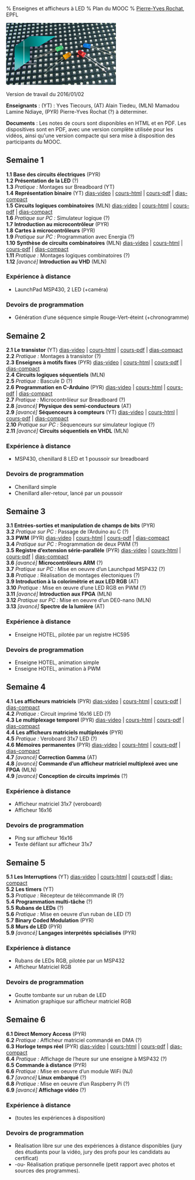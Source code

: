 % Enseignes et afficheurs à LED
% Plan du MOOC
% [Pierre-Yves Rochat](mailto:pyr@pyr.ch), EPFL

<img src="../../statiques/images/vignette.jpg" alt="Vignette du MOOC" style="width: 300px; text-align=center;"/>

Version de travail du 2016/01/02

**Enseignants** : (YT) : Yves Tiecours, (AT) Alain Tiedeu, (MLN) Mamadou Lamine Ndiaye, (PYR) Pierre-Yves Rochat (?) à déterminer.

**Documents** : Les notes de cours sont disponibles en HTML et en PDF. Les dispositives sont en PDF, avec une version complète utilisée pour les vidéos, ainsi qu'une version compacte qui sera mise à disposition des participants du MOOC.   

## Semaine 1 ##



**1.1** **Base des circuits électriques** (PYR)   
**1.2** **Présentation de la LED** (?)   
**1.3** *Pratique :* Montages sur Breadboard (YT)   
**1.4** **Représentation binaire** (YT) [dias-video](../104/binaire-dia.pdf) | [cours-html](../104/binaire.html) | [cours-pdf](../104/binaire.pdf) | [dias-compact](../104/binaire-dia-compact.pdf)   
**1.5** **Circuits logiques combinatoires** (MLN) [dias-video](sys-combi-dia.pdf) | [cours-html](sys-combi.html) | [cours-pdf](sys-combi.pdf) | [dias-compact](sys-combi-dia-compact.pdf)   
**1.6** *Pratique sur PC :* Simulateur logique (?)   
**1.7** **Introduction au microcontrôleur** (PYR)   
**1.8** **Cartes à microcontrôleurs** (PYR)   
**1.9** *Pratique sur PC :* Programmation avec Energia (?)   
**1.10** **Synthèse de circuits combinatoires** (MLN) [dias-video](synth-combi-dia.pdf) | [cours-html](synth-combi.html) | [cours-pdf](synth-combi.pdf) | [dias-compact](synth-combi-dia-compact.pdf)   
**1.11** *Pratique :* Montages logiques combinatoires (?)   
**1.12** *[avancé]* **Introduction au VHD** (MLN)   

### Expérience à distance

* LaunchPad MSP430, 2 LED (+caméra)
   
### Devoirs de programmation

* Génération d’une séquence simple Rouge-Vert-éteint (+chronogramme)
   

## Semaine 2 ##



**2.1** **Le transistor** (YT) [dias-video](../201transistor-dia.pdf) | [cours-html](../201/transistor.html) | [cours-pdf](../201transistor.pdf) | [dias-compact](../201transistor-dia-compact.pdf)   
**2.2** *Pratique :* Montages à transistor <!-- (2 segments de 4 LED) --> (?)   
**2.3** **Enseignes à motifs fixes** (PYR) [dias-video](../203/enseignes-fixes-dia.pdf) | [cours-html](../203/enseignes-fixes.html) | [cours-pdf](../203/enseignes-fixes.pdf) | [dias-compact](../203/enseignes-fixes-dia-compact.pdf)   
**2.4** **Circuits logiques séquentiels** (MLN)   
**2.5** *Pratique :* Bascule D (?)   
**2.6** **Programmation en C-Arduino** (PYR) [dias-video](../206/C-Arduino-dia.pdf) | [cours-html](../206/C-Arduino.html) | [cours-pdf](../206/C-Arduino.pdf) | [dias-compact](../206/C-Arduino-dia-compact.pdf)   
**2.7** *Pratique :* Microcontrôleur sur Breadboard (?)   
**2.8** *[avancé]* **Physique des semi-conducteurs** (AT)   
**2.9** *[avancé]* **Séquenceurs à compteurs** (YT) [dias-video](../209/seq-compteur-dia.pdf) | [cours-html](../209/seq-compteur.html) | [cours-pdf](../209/seq-compteur.pdf) | [dias-compact](../209/seq-compteur-dia-compact.pdf)   
**2.10** *Pratique sur PC :* Séquenceurs sur simulateur logique (?)   
**2.11** *[avancé]* **Circuits séquentiels en VHDL** (MLN)   

### Expérience à distance

* MSP430, chenillard 8 LED et 1 poussoir sur breadboard
   
### Devoirs de programmation

* Chenillard simple
* Chenillard aller-retour, lancé par un poussoir
   

## Semaine 3 ##



**3.1** **Entrées-sorties et manipulation de champs de bits** (PYR)   
**3.2** *Pratique sur PC :* Passage de l’Arduino au C (?)   
**3.3** **PWM** (PYR) [dias-video](../303/pwm-dia.pdf) | [cours-html](../303/pwm.html) | [cours-pdf](../303/pwm.pdf) | [dias-compact](../303/pwm-dia-compact.pdf)   
**3.4** *Pratique sur PC :* Programmation de deux PWM (?)   
**3.5** **Registre d’extension série-parallèle** (PYR) [dias-video](../305/registres-ser-par-dia.pdf) | [cours-html](../305/registres-ser-par.html) | [cours-pdf](../305/registres-ser-par.pdf) | [dias-compact](../305/registres-ser-par-dia-compact.pdf)   
**3.6** *[avancé]* **Microcontrôleurs ARM** (?)   
**3.7** *Pratique sur PC :* Mise en oeuvre d’un Launchpad MSP432 (?)   
**3.8** *Pratique :* Réalisation de montages électoniques (?)   
**3.9** **Introduction à la colorimétrie et aux LED RGB** (AT)   
**3.10** *Pratique :* Mise en œuvre d’une LED RGB en PWM (?)   
**3.11** *[avancé]* **Introduction aux FPGA** (MLN)   
**3.12** *Pratique sur PC :* Mise en oeuvre d’un DE0-nano (MLN)   
**3.13** *[avancé]* **Spectre de la lumière** (AT)   

### Expérience à distance

* Enseigne HOTEL, pilotée par un registre HC595
   
### Devoirs de programmation

* Enseigne HOTEL, animation simple
* Enseigne HOTEL, animation à PWM
   

## Semaine 4 ##



**4.1** **Les afficheurs matriciels** (PYR) [dias-video](../401/matrice-dia.pdf) | [cours-html](../401/matrice.html) | [cours-pdf](../401/matrice.pdf) | [dias-compact](../401/matrice-dia-compact.pdf)   
**4.2** *Pratique :* Circuit imprimé 16x16 LED (?)   
**4.3** **Le multiplexage temporel** (PYR) [dias-video](../403/multiplex-dia.pdf) | [cours-html](../403/multiplex.html) | [cours-pdf](../403/multiplex.pdf) | [dias-compact](../403/multiplex-dia-compact.pdf)   
**4.4** **Les afficheurs matriciels multiplexés** (PYR)   
**4.5** *Pratique :* Veroboard 31x7 LED (?)   
**4.6** **Mémoires permanentes** (PYR) [dias-video](../406/memoires-perm-dia.pdf) | [cours-html](../406/memoires-perm.html) | [cours-pdf](../406/memoires-perm.pdf) | [dias-compact](../406/memoires-perm-dia-compact.pdf)   
**4.7** *[avancé]* **Correction Gamma** (AT)   
**4.8** *[avancé]* **Commande d’un afficheur matriciel multiplexé avec une FPGA** (MLN)   
**4.9** *[avancé]* **Conception de circuits imprimés** (?)   

### Expérience à distance

* Afficheur matriciel 31x7 (veroboard)
* Afficheur 16x16
   
### Devoirs de programmation

* Ping sur afficheur 16x16
* Texte défilant sur afficheur 31x7
   

## Semaine 5 ##



**5.1** **Les Interruptions** (YT) [dias-video](../501/inter-dia.pdf) | [cours-html](../501/inter.html) | [cours-pdf](../501/inter.pdf) | [dias-compact](../501/inter-dia-compact.pdf)   
**5.2** **Les timers** (YT)   
**5.3** *Pratique :* Récepteur de télécommande IR (?)   
**5.4** **Programmation multi-tâche** (?)   
**5.5** **Rubans de LEDs** (?)   
**5.6** *Pratique :* Mise en oeuvre d’un ruban de LED (?)   
**5.7** **Binary Coded Modulation** (PYR)   
**5.8** **Murs de LED** (PYR)   
**5.9** *[avancé]* **Langages interprétés spécialisés** (PYR)   

### Expérience à distance

* Rubans de LEDs RGB, pilotée par un MSP432
* Afficheur Matriciel RGB
   
### Devoirs de programmation

* Goutte tombante sur un ruban de LED
* Animation graphique sur afficheur matriciel RGB
   

## Semaine 6 ##



**6.1** **Direct Memory Access** (PYR)   
**6.2** *Pratique :* Afficheur matriciel commandé en DMA (?)   
**6.3** **Horloge temps réel** (PYR) [dias-video](../603/horloge-dia.pdf) | [cours-html](../603/horloge.html) | [cours-pdf](../603/horloge.pdf) | [dias-compact](../603/horloge-dia-compact.pdf)   
**6.4** *Pratique :* Affichage de l’heure sur une enseigne à MSP432 (?)   
**6.5** **Commande à distance** (PYR)   
**6.6** *Pratique :* Mise en oeuvre d’un module WiFi (NJ)   
**6.7** *[avancé]* **Linux embarqué** (?)   
**6.8** *Pratique :* Mise en oeuvre d’un Raspberry Pi (?)   
**6.9** *[avancé]* **Affichage vidéo** (?)   

### Expérience à distance

* (toutes les expériences à disposition)
   
### Devoirs de programmation

* Réalisation libre sur une des expériences à distance disponibles (jury des étudiants pour la vidéo, jury des profs pour les candidats au certificat)
* -ou- Réalisation pratique personnelle (petit rapport avec photos et sources des programmes).
   